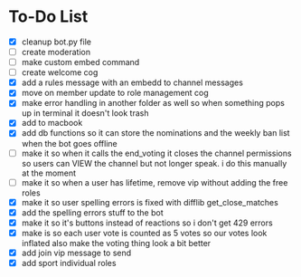 # To-Do List

- [x] cleanup bot.py file
- [ ] create moderation
- [ ] make custom embed command
- [ ] create welcome cog
- [x] add a rules message with an embedd to channel messages
- [x] move on member update to role management cog
- [x] make error handling in another folder as well so when something pops up in terminal it doesn't look trash
- [x] add to macbook
- [x] add db functions so it can store the nominations and the weekly ban list when the bot goes offline
- [ ] make it so when it calls the end_voting it closes the channel permissions so users can VIEW the channel but not longer speak. i do this manually at the moment
- [ ] make it so when a user has lifetime, remove vip without adding the free roles
- [x] make it so user spelling errors is fixed with difflib get_close_matches
- [x] add the spelling errors stuff to the bot
- [x] make it so it's buttons instead of reactions so i don't get 429 errors
- [x] make is so each user vote is counted as 5 votes so our votes look inflated also make the voting thing look a bit better
- [x] add join vip message to send
- [x] add sport individual roles
